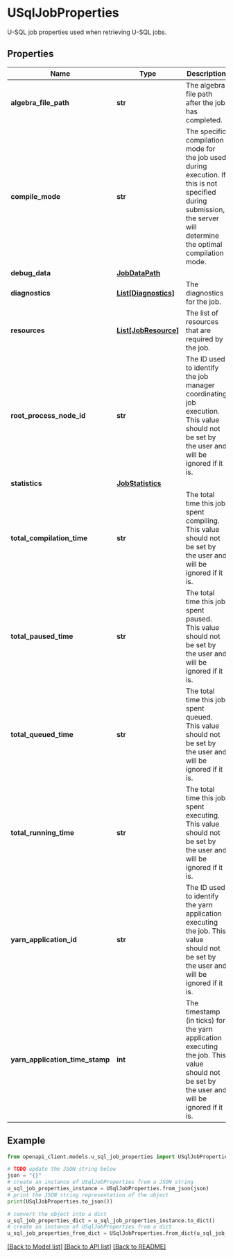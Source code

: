 # USqlJobProperties

U-SQL job properties used when retrieving U-SQL jobs.

## Properties

Name | Type | Description | Notes
------------ | ------------- | ------------- | -------------
**algebra_file_path** | **str** | The algebra file path after the job has completed. | [optional] [readonly] 
**compile_mode** | **str** | The specific compilation mode for the job used during execution. If this is not specified during submission, the server will determine the optimal compilation mode. | [optional] [readonly] 
**debug_data** | [**JobDataPath**](JobDataPath.md) |  | [optional] 
**diagnostics** | [**List[Diagnostics]**](Diagnostics.md) | The diagnostics for the job. | [optional] [readonly] 
**resources** | [**List[JobResource]**](JobResource.md) | The list of resources that are required by the job. | [optional] [readonly] 
**root_process_node_id** | **str** | The ID used to identify the job manager coordinating job execution. This value should not be set by the user and will be ignored if it is. | [optional] [readonly] 
**statistics** | [**JobStatistics**](JobStatistics.md) |  | [optional] 
**total_compilation_time** | **str** | The total time this job spent compiling. This value should not be set by the user and will be ignored if it is. | [optional] [readonly] 
**total_paused_time** | **str** | The total time this job spent paused. This value should not be set by the user and will be ignored if it is. | [optional] [readonly] 
**total_queued_time** | **str** | The total time this job spent queued. This value should not be set by the user and will be ignored if it is. | [optional] [readonly] 
**total_running_time** | **str** | The total time this job spent executing. This value should not be set by the user and will be ignored if it is. | [optional] [readonly] 
**yarn_application_id** | **str** | The ID used to identify the yarn application executing the job. This value should not be set by the user and will be ignored if it is. | [optional] [readonly] 
**yarn_application_time_stamp** | **int** | The timestamp (in ticks) for the yarn application executing the job. This value should not be set by the user and will be ignored if it is. | [optional] [readonly] 

## Example

```python
from openapi_client.models.u_sql_job_properties import USqlJobProperties

# TODO update the JSON string below
json = "{}"
# create an instance of USqlJobProperties from a JSON string
u_sql_job_properties_instance = USqlJobProperties.from_json(json)
# print the JSON string representation of the object
print(USqlJobProperties.to_json())

# convert the object into a dict
u_sql_job_properties_dict = u_sql_job_properties_instance.to_dict()
# create an instance of USqlJobProperties from a dict
u_sql_job_properties_from_dict = USqlJobProperties.from_dict(u_sql_job_properties_dict)
```
[[Back to Model list]](../README.md#documentation-for-models) [[Back to API list]](../README.md#documentation-for-api-endpoints) [[Back to README]](../README.md)


